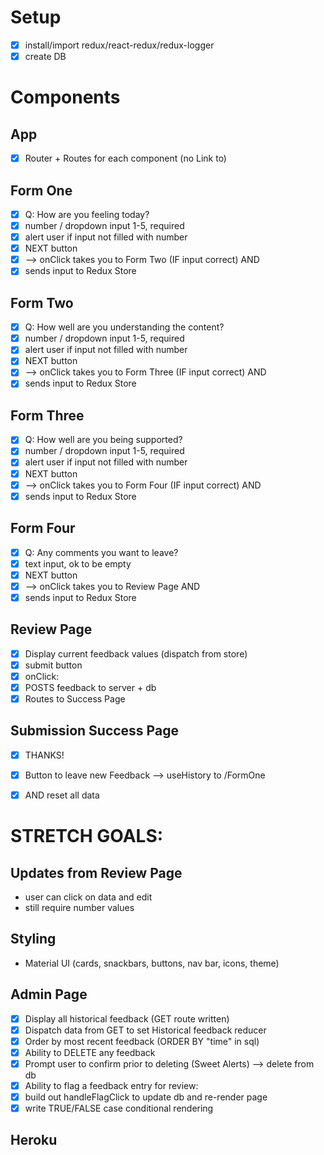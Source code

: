 # Setup
-[x] install/import redux/react-redux/redux-logger
-[x] create DB

# Components

## App
-[x] Router + Routes for each component (no Link to)

## Form One
-[x] Q: How are you feeling today?
-[x] number / dropdown input 1-5, required
-[x] alert user if input not filled with number
-[x] NEXT button
-[x] --> onClick takes you to Form Two (IF input correct) AND
-[x] sends input to Redux Store

## Form Two
-[x] Q: How well are you understanding the content?
-[x] number / dropdown input 1-5, required
-[x] alert user if input not filled with number
-[x] NEXT button
-[x] --> onClick takes you to Form Three (IF input correct) AND
-[x] sends input to Redux Store

## Form Three
-[x] Q: How well are you being supported?
-[x] number / dropdown input 1-5, required
-[x] alert user if input not filled with number
-[x] NEXT button
-[x] --> onClick takes you to Form Four (IF input correct) AND
-[x] sends input to Redux Store

## Form Four
-[x] Q: Any comments you want to leave?
-[x] text input, ok to be empty
-[x] NEXT button
-[x] --> onClick takes you to Review Page AND
-[x] sends input to Redux Store

## Review Page
-[x] Display current feedback values (dispatch from store)
-[x] submit button
-[x] onClick:
-[x] POSTS feedback to server + db
-[x] Routes to Success Page

## Submission Success Page
-[x] THANKS!
-[x] Button to leave new Feedback --> useHistory to /FormOne 
-[x] AND reset all data


# STRETCH GOALS:

## Updates from Review Page
- user can click on data and edit
- still require number values

## Styling
- Material UI (cards, snackbars, buttons, nav bar, icons, theme)

## Admin Page
-[x] Display all historical feedback (GET route written) 
-[x] Dispatch data from GET to set Historical feedback reducer
-[x] Order by most recent feedback (ORDER BY "time" in sql)
-[x] Ability to DELETE any feedback
-[x] Prompt user to confirm prior to deleting (Sweet Alerts) --> delete from db
-[x] Ability to flag a feedback entry for review:
-[x] build out handleFlagClick to update db and re-render page
-[x] write TRUE/FALSE case conditional rendering

## Heroku